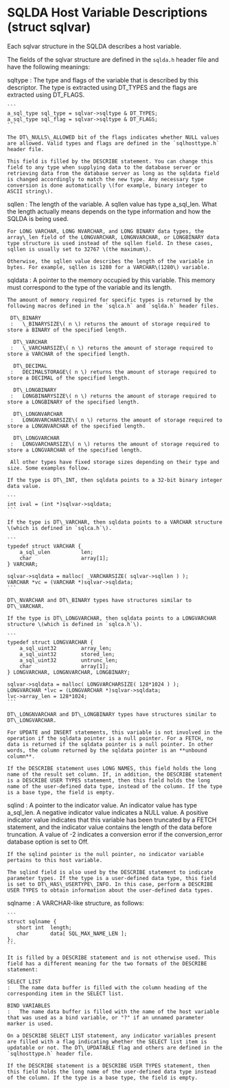 <!-- loio3bd3e56a6c5f1014aa3ad0ed8ac429d3 -->

# SQLDA Host Variable Descriptions \(struct sqlvar\)

Each sqlvar structure in the SQLDA describes a host variable.



The fields of the sqlvar structure are defined in the `sqlda.h` header file and have the following meanings:

sqltype
:   The type and flags of the variable that is described by this descriptor. The type is extracted using DT\_TYPES and the flags are extracted using DT\_FLAGS.

    ```
    a_sql_type sql_type = sqlvar->sqltype & DT_TYPES;
    a_sql_type sql_flag = sqlvar->sqltype & DT_FLAGS;
    ```

    The DT\_NULLS\_ALLOWED bit of the flags indicates whether NULL values are allowed. Valid types and flags are defined in the `sqlhosttype.h` header file.

    This field is filled by the DESCRIBE statement. You can change this field to any type when supplying data to the database server or retrieving data from the database server as long as the sqldata field is changed accordingly to match the new type. Any necessary type conversion is done automatically \(for example, binary integer to ASCII string\).

sqllen
:   The length of the variable. A sqllen value has type a\_sql\_len. What the length actually means depends on the type information and how the SQLDA is being used.

    For LONG VARCHAR, LONG NVARCHAR, and LONG BINARY data types, the array\_len field of the LONGVARCHAR, LONGNVARCHAR, or LONGBINARY data type structure is used instead of the sqllen field. In these cases, sqllen is usually set to 32767 \(the maximum\).

    Otherwise, the sqllen value describes the length of the variable in bytes. For example, sqllen is 1280 for a VARCHAR\(1280\) variable.

sqldata
:   A pointer to the memory occupied by this variable. This memory must correspond to the type of the variable and its length.

    The amount of memory required for specific types is returned by the following macros defined in the `sqlca.h` and `sqlda.h` header files.

     DT\_BINARY
     :   \_BINARYSIZE\( n \) returns the amount of storage required to store a BINARY of the specified length.

      DT\_VARCHAR
     :   \_VARCHARSIZE\( n \) returns the amount of storage required to store a VARCHAR of the specified length.

      DT\_DECIMAL
     :   DECIMALSTORAGE\( n \) returns the amount of storage required to store a DECIMAL of the specified length.

      DT\_LONGBINARY
     :   LONGBINARYSIZE\( n \) returns the amount of storage required to store a LONGBINARY of the specified length.

      DT\_LONGNVARCHAR
     :   LONGNVARCHARSIZE\( n \) returns the amount of storage required to store a LONGNVARCHAR of the specified length.

      DT\_LONGVARCHAR
     :   LONGVARCHARSIZE\( n \) returns the amount of storage required to store a LONGVARCHAR of the specified length.

     All other types have fixed storage sizes depending on their type and size. Some examples follow.

    If the type is DT\_INT, then sqldata points to a 32-bit binary integer data value.

    ```
    int ival = (int *)sqlvar->sqldata;
    ```

    If the type is DT\_VARCHAR, then sqldata points to a VARCHAR structure \(which is defined in `sqlca.h`\).

    ```
    typedef struct VARCHAR {
        a_sql_ulen          len;
        char                array[1];
    } VARCHAR;
    
    sqlvar->sqldata = malloc( _VARCHARSIZE( sqlvar->sqllen ) );                  
    VARCHAR *vc = (VARCHAR *)sqlvar->sqldata;
    ```

    DT\_NVARCHAR and DT\_BINARY types have structures similar to DT\_VARCHAR.

    If the type is DT\_LONGVARCHAR, then sqldata points to a LONGVARCHAR structure \(which is defined in `sqlca.h`\).

    ```
    typedef struct LONGVARCHAR {
        a_sql_uint32        array_len;
        a_sql_uint32        stored_len;
        a_sql_uint32        untrunc_len;
        char                array[1];
    } LONGVARCHAR, LONGNVARCHAR, LONGBINARY;
    
    sqlvar->sqldata = malloc( LONGVARCHARSIZE( 128*1024 ) );
    LONGVARCHAR *lvc = (LONGVARCHAR *)sqlvar->sqldata;
    lvc->array_len = 128*1024;
    ```

    DT\_LONGNVARCHAR and DT\_LONGBINARY types have structures similar to DT\_LONGVARCHAR.

    For UPDATE and INSERT statements, this variable is not involved in the operation if the sqldata pointer is a null pointer. For a FETCH, no data is returned if the sqldata pointer is a null pointer. In other words, the column returned by the sqldata pointer is an **unbound column**.

    If the DESCRIBE statement uses LONG NAMES, this field holds the long name of the result set column. If, in addition, the DESCRIBE statement is a DESCRIBE USER TYPES statement, then this field holds the long name of the user-defined data type, instead of the column. If the type is a base type, the field is empty.

sqlind
:   A pointer to the indicator value. An indicator value has type a\_sql\_len. A negative indicator value indicates a NULL value. A positive indicator value indicates that this variable has been truncated by a FETCH statement, and the indicator value contains the length of the data before truncation. A value of -2 indicates a conversion error if the conversion\_error database option is set to Off.

    If the sqlind pointer is the null pointer, no indicator variable pertains to this host variable.

    The sqlind field is also used by the DESCRIBE statement to indicate parameter types. If the type is a user-defined data type, this field is set to DT\_HAS\_USERTYPE\_INFO. In this case, perform a DESCRIBE USER TYPES to obtain information about the user-defined data types.

sqlname
:   A VARCHAR-like structure, as follows:

    ```
    struct sqlname {
       short int  length;
       char       data[ SQL_MAX_NAME_LEN ];
    };
    ```

    It is filled by a DESCRIBE statement and is not otherwise used. This field has a different meaning for the two formats of the DESCRIBE statement:

    SELECT LIST
    :   The name data buffer is filled with the column heading of the corresponding item in the SELECT list.

    BIND VARIABLES
    :   The name data buffer is filled with the name of the host variable that was used as a bind variable, or "?" if an unnamed parameter marker is used.

    On a DESCRIBE SELECT LIST statement, any indicator variables present are filled with a flag indicating whether the SELECT list item is updatable or not. The DT\_UPDATABLE flag and others are defined in the `sqlhosttype.h` header file.

    If the DESCRIBE statement is a DESCRIBE USER TYPES statement, then this field holds the long name of the user-defined data type instead of the column. If the type is a base type, the field is empty.

